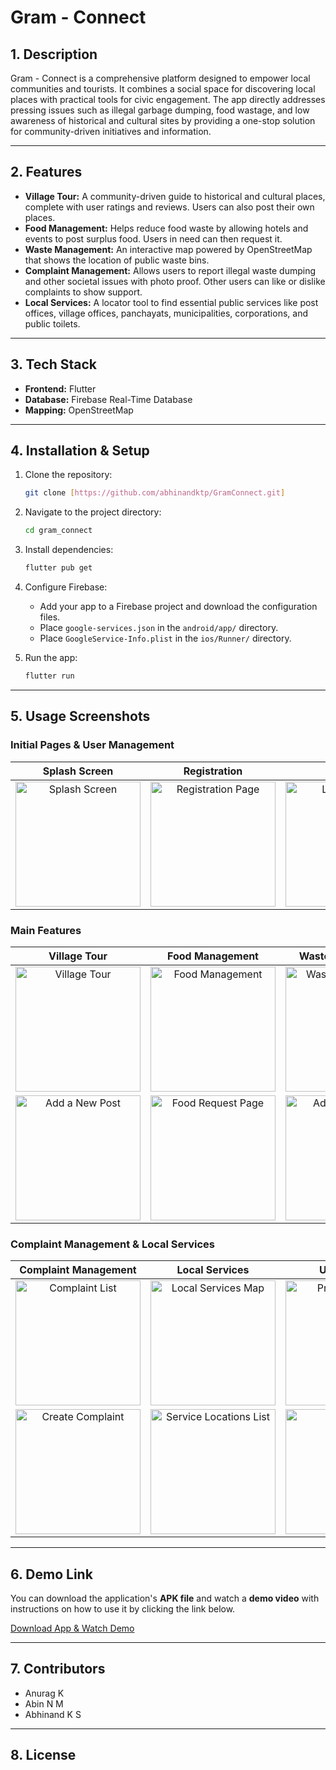 # Gram - Connect

## 1. Description
Gram - Connect is a comprehensive platform designed to empower local communities and tourists. It combines a social space for discovering local places with practical tools for civic engagement. The app directly addresses pressing issues such as illegal garbage dumping, food wastage, and low awareness of historical and cultural sites by providing a one-stop solution for community-driven initiatives and information.

---

## 2. Features

- **Village Tour:** A community-driven guide to historical and cultural places, complete with user ratings and reviews. Users can also post their own places.
- **Food Management:** Helps reduce food waste by allowing hotels and events to post surplus food. Users in need can then request it.
- **Waste Management:** An interactive map powered by OpenStreetMap that shows the location of public waste bins.
- **Complaint Management:** Allows users to report illegal waste dumping and other societal issues with photo proof. Other users can like or dislike complaints to show support.
- **Local Services:** A locator tool to find essential public services like post offices, village offices, panchayats, municipalities, corporations, and public toilets.

---

## 3. Tech Stack

- **Frontend:** Flutter
- **Database:** Firebase Real-Time Database
- **Mapping:** OpenStreetMap

---

## 4. Installation & Setup

1.  Clone the repository:
    ```bash
    git clone [https://github.com/abhinandktp/GramConnect.git]
    ```

2.  Navigate to the project directory:
    ```bash
    cd gram_connect
    ```

3.  Install dependencies:
    ```bash
    flutter pub get
    ```

4.  Configure Firebase:
    * Add your app to a Firebase project and download the configuration files.
    * Place `google-services.json` in the `android/app/` directory.
    * Place `GoogleService-Info.plist` in the `ios/Runner/` directory.

5.  Run the app:
    ```bash
    flutter run
    ```

---

## 5. Usage Screenshots

### Initial Pages & User Management

| **Splash Screen** | **Registration** | **Login** |
| :---: | :---: | :---: |
| <img src="https://github.com/user-attachments/assets/558541e3-bc48-4cac-95a4-03aae8dd6aa5" alt="Splash Screen" width="200"> | <img src="https://github.com/user-attachments/assets/80fa0d94-09c5-4e6f-a54c-5e9736300eae" alt="Registration Page" width="200"> | <img src="https://github.com/user-attachments/assets/55a74618-bd07-4b90-bae4-71442212818e" alt="Login Screen" width="200"> |

### Main Features

| **Village Tour** | **Food Management** | **Waste Management** |
| :---: | :---: | :---: |
| <img src="https://github.com/user-attachments/assets/6b4e9faf-61cd-4685-bace-bf82b031818d" alt="Village Tour" width="200"> | <img src="https://github.com/user-attachments/assets/1b0c07a1-4ef6-47cc-9c89-eead8020c317" alt="Food Management" width="200"> | <img src="https://github.com/user-attachments/assets/8bc49228-46e1-435e-9ce2-5d40a78ad5e5" alt="Waste Management Map" width="200"> |
| <img src="https://github.com/user-attachments/assets/9723e4b5-7727-4522-8b8a-7e74a3f6ad4a" alt="Add a New Post" width="200"> | <img src="https://github.com/user-attachments/assets/5c2af452-3452-4cc4-9f2a-c16d9ca3ed81" alt="Food Request Page" width="200"> | <img src="https://github.com/user-attachments/assets/a16e32f3-2a58-46e6-9806-6cb72b937772" alt="Add Bin Location" width="200"> |

### Complaint Management & Local Services

| **Complaint Management** | **Local Services** | **User Profile** |
| :---: | :---: | :---: |
| <img src="https://github.com/user-attachments/assets/8af3d9ce-581e-4d96-b783-039ddb7a80dc" alt="Complaint List" width="200"> | <img src="https://github.com/user-attachments/assets/9aca7c85-6d9f-4ac5-a81f-8da0ec271afb" alt="Local Services Map" width="200"> | <img src="https://github.com/user-attachments/assets/582f9355-8d0d-4d37-ace5-a6719be57b6b" alt="Profile Settings" width="200"> |
| <img src="https://github.com/user-attachments/assets/5e36d61e-e23a-4462-811c-2c949c864b4c" alt="Create Complaint" width="200"> | <img src="https://github.com/user-attachments/assets/59cdc311-ae77-4876-9f24-12b2c3b9a775" alt="Service Locations List" width="200"> | <img src="https://github.com/user-attachments/assets/397d2998-8210-40b1-aa7c-add10e6dd75b" alt="My Posts" width="200"> |

---

## 6. Demo Link

You can download the application's **APK file** and watch a **demo video** with instructions on how to use it by clicking the link below.

[Download App & Watch Demo](https://drive.google.com/drive/folders/1tlIoAX8R8JwPOpUkLLQ4k5BEj_X0b_QW)

---

## 7. Contributors

* Anurag K
* Abin N M
* Abhinand K S

---

## 8. License
